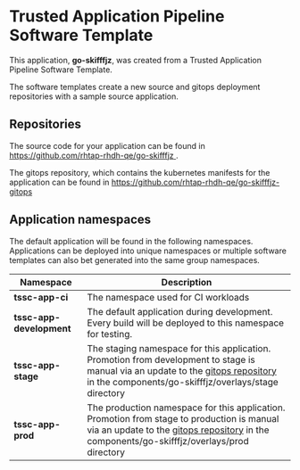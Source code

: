 # Trusted Application Pipeline Software Template

This application, **go-skifffjz**, was created from a Trusted Application Pipeline Software Template.

The software templates create a new source and gitops deployment repositories with a sample source application. 

## Repositories

The source code for your application can be found in [https://github.com/rhtap-rhdh-qe/go-skifffjz ](https://github.com/rhtap-rhdh-qe/go-skifffjz ).
 
The gitops repository, which contains the kubernetes manifests for the application can be found in 
[https://github.com/rhtap-rhdh-qe/go-skifffjz-gitops ](https://github.com/rhtap-rhdh-qe/go-skifffjz-gitops ) 

## Application namespaces 

The default application will be found in the following namespaces. Applications can be deployed into unique namespaces or multiple software templates can also bet generated into the same group namespaces.  

|  Namespace   |  Description   |  
| -------- | -------- |
| **tssc-app-ci** | The namespace used for CI workloads |
| **tssc-app-development** | The default application during development. Every build will be deployed to this namespace for testing. |
| **tssc-app-stage** | The staging namespace for this application. Promotion from development to stage is manual via an update to the [gitops repository](https://github.com/rhtap-rhdh-qe/go-skifffjz-gitops ) in the components/go-skifffjz/overlays/stage directory |
| **tssc-app-prod** | The production namespace for this application. Promotion from stage to production is manual via an update to the [gitops repository](https://github.com/rhtap-rhdh-qe/go-skifffjz-gitops ) in the components/go-skifffjz/overlays/prod directory |